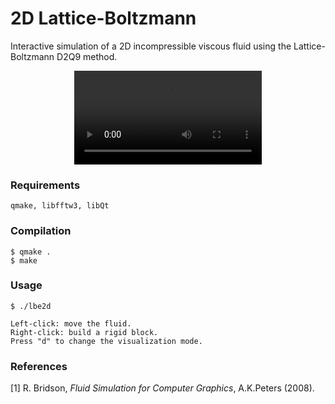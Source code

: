 # 2D Lattice-Boltzmann

Interactive simulation of a 2D incompressible viscous fluid using the Lattice-Boltzmann D2Q9 method.

<div align="center"

<video src="https://user-images.githubusercontent.com/10238412/188178624-deeab462-2ffe-49c9-a36c-99017b388549.mp4" type="video/mp4;"></video>

</div>

### Requirements
```
qmake, libfftw3, libQt
```

### Compilation
```
$ qmake .
$ make
```

### Usage
```
$ ./lbe2d

Left-click: move the fluid.
Right-click: build a rigid block. 
Press "d" to change the visualization mode.
```

### References
<span id="1">[1]</a> R. Bridson, _Fluid Simulation for Computer Graphics_, A.K.Peters (2008).
